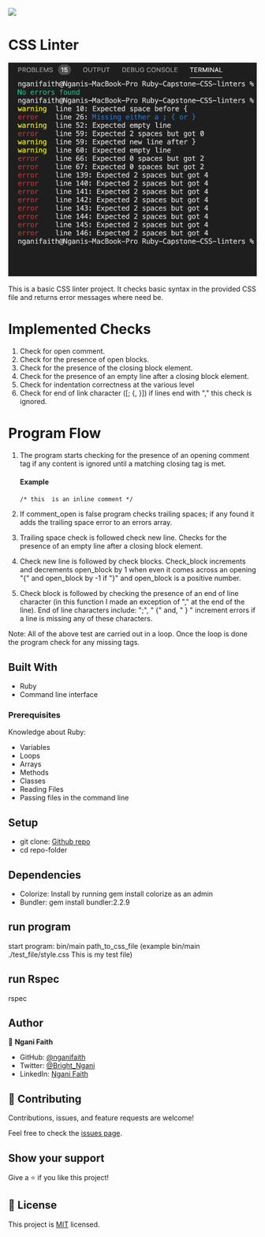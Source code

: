 ![](https://img.shields.io/badge/Microverse-blueviolet)

# CSS Linter

![screenshot](./assets/ScreenShot.png)

This is a basic CSS linter project. It checks basic syntax in the provided CSS file and returns error messages where need be. 

# Implemented Checks
1. Check for open comment.
2. Check for the presence of open blocks.
3. Check for the presence of the closing block element.
4. Check for the presence of an empty line after a closing block element.
5. Check for indentation correctness at the various level
6. Check for end of link character ([; {, }]) if lines end with "," this check is ignored.

# Program Flow
1. The program starts checking for the presence of an opening comment tag if any content is ignored until a matching closing tag is met.

      #### Example
      ```
      /* this  is an inline comment */

      ```

2. If comment_open is false program checks trailing spaces; if any found it adds the trailing space error to an errors array.
3. Trailing space check is followed check new line. Checks for the presence of an empty line after a closing block element.
4. Check new line is followed by check blocks. Check_block increments and decrements open_block by 1 when even it comes across an opening 
  "{" and open_block by -1 if "}" and open_block is a positive number. 
5. Check block is followed by checking the presence of an end of line character (in this function I made an exception of "," at the end 
  of the line). End of line characters include: ";", " {" and, " } " increment errors if a line is missing any of these characters.

Note: All of the above test are carried out in a loop. Once the loop is done the program check for any missing tags.



## Built With

- Ruby
- Command line interface


### Prerequisites
Knowledge about Ruby:
- Variables
- Loops
- Arrays
- Methods
- Classes
- Reading Files
- Passing files in the command line

## Setup
- git clone:  [Github repo](https://github.com/nganifaith/Ruby-Capstone-CSS-linters.git)
- cd repo-folder

## Dependencies

- Colorize: Install by running gem install colorize as an admin
- Bundler: gem install bundler:2.2.9

## run program
  start program:  bin/main path_to_css_file (example bin/main ./test_file/style.css  This is my test file)

## run Rspec
  rspec

## Author

👤 **Ngani Faith**

- GitHub: [@nganifaith](https://github.com/nganifaith)
- Twitter: [@Bright_Ngani](https://twitter.com/bright_ngani)
- LinkedIn: [Ngani Faith](https://www.linkedin.com/in/ngani-faith/)



## 🤝 Contributing

Contributions, issues, and feature requests are welcome!

Feel free to check the [issues page](https://github.com/nganifaith/Ruby-Capstone-CSS-linters/issues).

## Show your support

Give a ⭐️ if you like this project!

## 📝 License

This project is [MIT](https://choosealicense.com/licenses/mit/) licensed.
